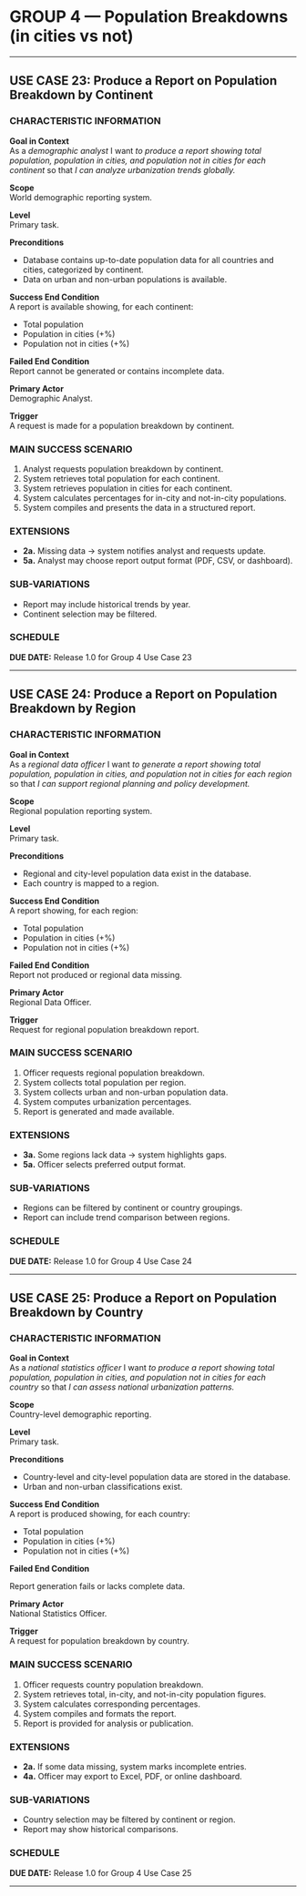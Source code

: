 # GROUP 4 — Population Breakdowns (in cities vs not)

---

## USE CASE 23: Produce a Report on Population Breakdown by Continent

### CHARACTERISTIC INFORMATION

**Goal in Context**  
As a *demographic analyst* I want *to produce a report showing total population, population in cities, and population not in cities for each continent* so that *I can analyze urbanization trends globally.*

**Scope**  
World demographic reporting system.

**Level**  
Primary task.

**Preconditions**  
- Database contains up-to-date population data for all countries and cities, categorized by continent.  
- Data on urban and non-urban populations is available.

**Success End Condition**  
A report is available showing, for each continent:  
- Total population  
- Population in cities (+%)  
- Population not in cities (+%)

**Failed End Condition**  
Report cannot be generated or contains incomplete data.

**Primary Actor**  
Demographic Analyst.

**Trigger**  
A request is made for a population breakdown by continent.

### MAIN SUCCESS SCENARIO
1. Analyst requests population breakdown by continent.  
2. System retrieves total population for each continent.  
3. System retrieves population in cities for each continent.  
4. System calculates percentages for in-city and not-in-city populations.  
5. System compiles and presents the data in a structured report.

### EXTENSIONS
- **2a.** Missing data → system notifies analyst and requests update.  
- **5a.** Analyst may choose report output format (PDF, CSV, or dashboard).

### SUB-VARIATIONS
- Report may include historical trends by year.  
- Continent selection may be filtered.

### SCHEDULE
**DUE DATE:** Release 1.0 for Group 4 Use Case 23  

---

## USE CASE 24: Produce a Report on Population Breakdown by Region

### CHARACTERISTIC INFORMATION

**Goal in Context**  
As a *regional data officer* I want *to generate a report showing total population, population in cities, and population not in cities for each region* so that *I can support regional planning and policy development.*

**Scope**  
Regional population reporting system.

**Level**  
Primary task.

**Preconditions**  
- Regional and city-level population data exist in the database.  
- Each country is mapped to a region.

**Success End Condition**  
A report showing, for each region:  
- Total population  
- Population in cities (+%)  
- Population not in cities (+%)

**Failed End Condition**  
Report not produced or regional data missing.

**Primary Actor**  
Regional Data Officer.

**Trigger**  
Request for regional population breakdown report.

### MAIN SUCCESS SCENARIO
1. Officer requests regional population breakdown.  
2. System collects total population per region.  
3. System collects urban and non-urban population data.  
4. System computes urbanization percentages.  
5. Report is generated and made available.

### EXTENSIONS
- **3a.** Some regions lack data → system highlights gaps.  
- **5a.** Officer selects preferred output format.

### SUB-VARIATIONS
- Regions can be filtered by continent or country groupings.  
- Report can include trend comparison between regions.

### SCHEDULE
**DUE DATE:** Release 1.0 for Group 4 Use Case 24  

---

## USE CASE 25: Produce a Report on Population Breakdown by Country

### CHARACTERISTIC INFORMATION

**Goal in Context**  
As a *national statistics officer* I want *to produce a report showing total population, population in cities, and population not in cities for each country* so that *I can assess national urbanization patterns.*

**Scope**  
Country-level demographic reporting.

**Level**  
Primary task.

**Preconditions**  
- Country-level and city-level population data are stored in the database.  
- Urban and non-urban classifications exist.

**Success End Condition**  
A report is produced showing, for each country:  
- Total population  
- Population in cities (+%)  
- Population not in cities (+%)

**Failed End Condition**  

Report generation fails or lacks complete data.

**Primary Actor**  
National Statistics Officer.

**Trigger**  
A request for population breakdown by country.

### MAIN SUCCESS SCENARIO
1. Officer requests country population breakdown.  
2. System retrieves total, in-city, and not-in-city population figures.  
3. System calculates corresponding percentages.  
4. System compiles and formats the report.  
5. Report is provided for analysis or publication.

### EXTENSIONS
- **2a.** If some data missing, system marks incomplete entries.  
- **4a.** Officer may export to Excel, PDF, or online dashboard.

### SUB-VARIATIONS
- Country selection may be filtered by continent or region.  
- Report may show historical comparisons.

### SCHEDULE
**DUE DATE:** Release 1.0 for Group 4 Use Case 25  

---
